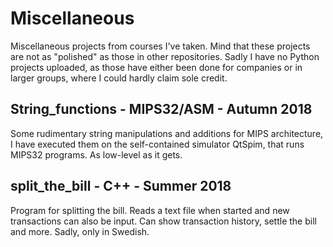 # Miscellaneous
Miscellaneous projects from courses I've taken. Mind that these projects are not as "polished" as those in other repositories. Sadly I have no Python projects uploaded, as those have either been done for companies or in larger groups, where I could hardly claim sole credit.

## String_functions - MIPS32/ASM - Autumn 2018

Some rudimentary string manipulations and additions for MIPS architecture, I have executed them on the self-contained simulator QtSpim, that runs MIPS32 programs. As low-level as it gets.

## split_the_bill - C++ - Summer 2018

Program for splitting the bill. Reads a text file when started and new transactions can also be input. Can show transaction history, settle the bill and more. Sadly, only in Swedish.

